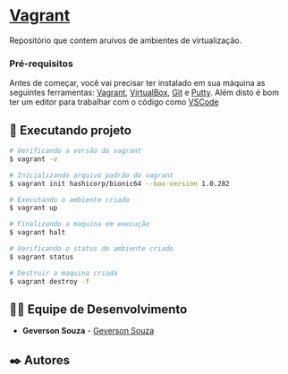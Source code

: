 # <a href="https://github.com/srgeverson/vagrant.git">Vagrant</a>
Repositório que contem aruivos de ambientes de virtualização.

### Pré-requisitos

Antes de começar, você vai precisar ter instalado em sua máquina as seguintes ferramentas:
[Vagrant](https://www.vagrantup.com/), [VirtualBox](https://www.virtualbox.org/), [Git](https://git-scm.com) e [Putty](https://www.chiark.greenend.org.uk/~sgtatham/putty/latest.html). 
Além disto é bom ter um editor para trabalhar com o código como [VSCode](https://code.visualstudio.com/)

## 🎲 Executando projeto

```bash
# Verificando a versão do vagrant
$ vagrant -v

# Inicializando arquivo padrão do vagrant
$ vagrant init hashicorp/bionic64 --box-version 1.0.282

# Executando o ambiente criado
$ vagrant up

# Finalizando a maquina em execução
$ vagrant halt

# Verificando o status do ambiente criado
$ vagrant status

# Destruir a maquina criada
$ vagrant destroy -f

```

## 👨‍💻 Equipe de Desenvolvimento

* **Geverson Souza** - [Geverson Souza](https://www.linkedin.com/in/srgeverson/)
## ✒️ Autores